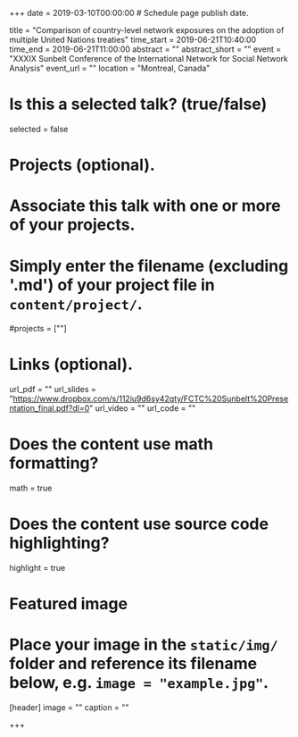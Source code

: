 +++
date = 2019-03-10T00:00:00  # Schedule page publish date.

title = "Comparison of country-level network exposures on the adoption of multiple United Nations treaties"
time_start = 2019-06-21T10:40:00
time_end = 2019-06-21T11:00:00
abstract = ""
abstract_short = ""
event = "XXXIX Sunbelt Conference of the International Network for Social Network Analysis"
event_url = ""
location = "Montreal, Canada"

# Is this a selected talk? (true/false)
selected = false

# Projects (optional).
#   Associate this talk with one or more of your projects.
#   Simply enter the filename (excluding '.md') of your project file in `content/project/`.
#projects = [""]

# Links (optional).
url_pdf = ""
url_slides = "https://www.dropbox.com/s/112iu9d6sy42qty/FCTC%20Sunbelt%20Presentation_final.pdf?dl=0"
url_video = ""
url_code = ""

# Does the content use math formatting?
math = true

# Does the content use source code highlighting?
highlight = true

# Featured image
# Place your image in the `static/img/` folder and reference its filename below, e.g. `image = "example.jpg"`.
[header]
image = ""
caption = ""

+++

